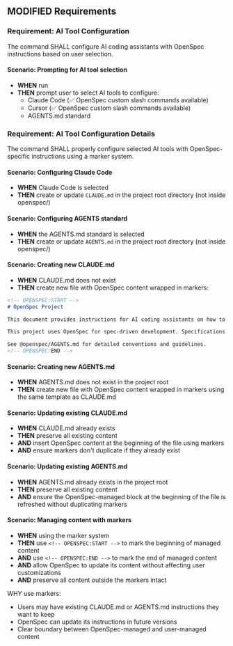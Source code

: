 ## MODIFIED Requirements
### Requirement: AI Tool Configuration
The command SHALL configure AI coding assistants with OpenSpec instructions based on user selection.

#### Scenario: Prompting for AI tool selection

- **WHEN** run
- **THEN** prompt user to select AI tools to configure:
  - Claude Code (✅ OpenSpec custom slash commands available)
  - Cursor (✅ OpenSpec custom slash commands available)
  - AGENTS.md standard

### Requirement: AI Tool Configuration Details
The command SHALL properly configure selected AI tools with OpenSpec-specific instructions using a marker system.

#### Scenario: Configuring Claude Code

- **WHEN** Claude Code is selected
- **THEN** create or update `CLAUDE.md` in the project root directory (not inside openspec/)

#### Scenario: Configuring AGENTS standard

- **WHEN** the AGENTS.md standard is selected
- **THEN** create or update `AGENTS.md` in the project root directory (not inside openspec/)

#### Scenario: Creating new CLAUDE.md

- **WHEN** CLAUDE.md does not exist
- **THEN** create new file with OpenSpec content wrapped in markers:
```markdown
<!-- OPENSPEC:START -->
# OpenSpec Project

This document provides instructions for AI coding assistants on how to use OpenSpec conventions for spec-driven development. Follow these rules precisely when working on OpenSpec-enabled projects.

This project uses OpenSpec for spec-driven development. Specifications are the source of truth.

See @openspec/AGENTS.md for detailed conventions and guidelines.
<!-- OPENSPEC:END -->
```

#### Scenario: Creating new AGENTS.md

- **WHEN** AGENTS.md does not exist in the project root
- **THEN** create new file with OpenSpec content wrapped in markers using the same template as CLAUDE.md

#### Scenario: Updating existing CLAUDE.md

- **WHEN** CLAUDE.md already exists
- **THEN** preserve all existing content
- **AND** insert OpenSpec content at the beginning of the file using markers
- **AND** ensure markers don't duplicate if they already exist

#### Scenario: Updating existing AGENTS.md

- **WHEN** AGENTS.md already exists in the project root
- **THEN** preserve all existing content
- **AND** ensure the OpenSpec-managed block at the beginning of the file is refreshed without duplicating markers

#### Scenario: Managing content with markers

- **WHEN** using the marker system
- **THEN** use `<!-- OPENSPEC:START -->` to mark the beginning of managed content
- **AND** use `<!-- OPENSPEC:END -->` to mark the end of managed content
- **AND** allow OpenSpec to update its content without affecting user customizations
- **AND** preserve all content outside the markers intact

WHY use markers:
- Users may have existing CLAUDE.md or AGENTS.md instructions they want to keep
- OpenSpec can update its instructions in future versions
- Clear boundary between OpenSpec-managed and user-managed content
